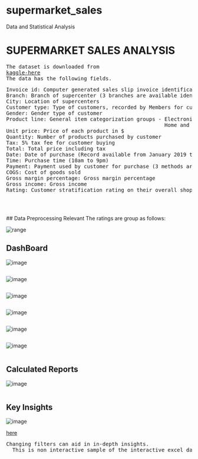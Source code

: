# supermarket_sales
Data and Statistical Analysis 
<h1>SUPERMARKET SALES ANALYSIS</h1> 




<pre>
The dataset is downloaded from
<a href ="https://www.kaggle.com/datasets/aungpyaeap/supermarket-sales">kaggle-here</a>
The data has the following fields.
<pre>
Invoice id: Computer generated sales slip invoice identification number
Branch: Branch of supercenter (3 branches are available identified by A, B and C).
City: Location of supercenters
Customer type: Type of customers, recorded by Members for customers using member card and Normal for without member card.
Gender: Gender type of customer
Product line: General item categorization groups - Electronic accessories, Fashion accessories, Food and beverages, Health and beauty,
                                                   Home and lifestyle, Sports and travel
Unit price: Price of each product in $
Quantity: Number of products purchased by customer
Tax: 5% tax fee for customer buying
Total: Total price including tax
Date: Date of purchase (Record available from January 2019 to March 2019)
Time: Purchase time (10am to 9pm)
Payment: Payment used by customer for purchase (3 methods are available – Cash, Credit card and Ewallet)
COGS: Cost of goods sold
Gross margin percentage: Gross margin percentage
Gross income: Gross income
Rating: Customer stratification rating on their overall shopping experience (On a scale of 1 to 10)
</pre>
</pre> 
## Data Preprocessing 
Relevant 
The ratings are group as follows:

![range](https://github.com/pooja614/supermarket_sales/assets/69869583/0685f6c6-7aef-4870-9c6f-db1c5d3933d1)

## DashBoard 
![image](https://github.com/pooja614/excel_projects/assets/69869583/b775fd65-31db-4192-a013-35ab55f29330)
<pre></pre>
![image](https://github.com/pooja614/excel_projects/assets/69869583/6375c537-449e-4ada-a790-b7650b5099ee)
<pre></pre>
![image](https://github.com/pooja614/excel_projects/assets/69869583/dc5d3789-fd08-4bbe-97ef-8f178fc78d68)
<pre></pre>
![image](https://github.com/pooja614/excel_projects/assets/69869583/987672e3-49f3-49a1-99bf-10d07179dab8)
<pre></pre>
![image](https://github.com/pooja614/excel_projects/assets/69869583/03301e70-1295-42d4-8c23-967724d9cd81)
<pre></pre>
![image](https://github.com/pooja614/excel_projects/assets/69869583/ca223b0a-ecd2-4e3c-874e-82fba7ac9d6d)
<pre></pre> 
## Calculated Reports
![image](https://github.com/pooja614/excel_projects/assets/69869583/d2328338-fc10-4bf5-890b-e9d79332fe37) 
<pre></pre> 
## Key Insights
![image](https://github.com/pooja614/excel_projects/assets/69869583/9a3eb653-8745-44ed-9425-3ff4313e1ba2)












<a href = "https://1drv.ms/x/c/d2b5d2ebbee60249/EYeiiX7VkK5FoqZwCWXAb_gByY2htHsOgomz5WNx-VOP3w">here</a> 


<pre>Changing filters can aid in in-depth insights. 
  This is non interactive sample of the interactive excel dashboard of the project. 
</pre> 

